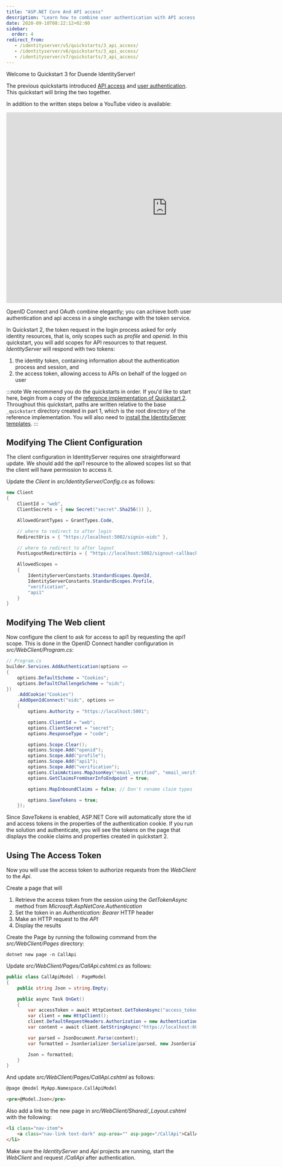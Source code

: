 ```yaml
---
title: "ASP.NET Core And API access"
description: "Learn how to combine user authentication with API access by requesting both identity and API scopes during the OpenID Connect login flow."
date: 2020-09-10T08:22:12+02:00
sidebar:
  order: 4
redirect_from:
   - /identityserver/v5/quickstarts/3_api_access/
   - /identityserver/v6/quickstarts/3_api_access/
   - /identityserver/v7/quickstarts/3_api_access/
---
```


Welcome to Quickstart 3 for Duende IdentityServer!

The previous quickstarts introduced
[API access](/identityserver/quickstarts/1-client-credentials.md) and
[user authentication](/identityserver/quickstarts/2-interactive.md). This quickstart will bring
the two together.

In addition to the written steps below a YouTube video is available:

<iframe width="853" height="505" src="https://www.youtube.com/embed/zHVmzgPUImc" title="YouTube video player" frameborder="0" allow="accelerometer; autoplay; clipboard-write; encrypted-media; gyroscope; picture-in-picture; web-share" referrerpolicy="strict-origin-when-cross-origin" allowfullscreen></iframe>

OpenID Connect and OAuth combine elegantly; you can achieve both user
authentication and api access in a single exchange with the token service.

In Quickstart 2, the token request in the login process asked for only identity
resources, that is, only scopes such as _profile_ and _openid_. In this
quickstart, you will add scopes for API resources to that request.
_IdentityServer_ will respond with two tokens:

1. the identity token, containing information about the authentication process
   and session, and
2. the access token, allowing access to APIs on behalf of the logged on user

:::note
We recommend you do the quickstarts in order. If you'd like to start here, begin
from a copy of
the [reference implementation of Quickstart 2](https://github.com/DuendeSoftware/samples/tree/main/IdentityServer/v7/Quickstarts/2_InteractiveAspNetCore).
Throughout this quickstart, paths are written relative to the base `_quickstart`
directory created in part 1, which is the root directory of the reference
implementation. You will also need to [install the IdentityServer templates](/identityserver/quickstarts/0-overview.md#preparation).
:::

## Modifying The Client Configuration

The client configuration in IdentityServer requires one straightforward update. We should add the _api1_ resource to the
allowed scopes list so that the client will have permission to access it.

Update the _Client_ in _src/IdentityServer/Config.cs_ as follows:

```csharp
new Client
{
    ClientId = "web",
    ClientSecrets = { new Secret("secret".Sha256()) },

    AllowedGrantTypes = GrantTypes.Code,

    // where to redirect to after login
    RedirectUris = { "https://localhost:5002/signin-oidc" },

    // where to redirect to after logout
    PostLogoutRedirectUris = { "https://localhost:5002/signout-callback-oidc" },

    AllowedScopes =
    {
        IdentityServerConstants.StandardScopes.OpenId,
        IdentityServerConstants.StandardScopes.Profile,
        "verification",
        "api1"
    }
}
```

## Modifying The Web client

Now configure the client to ask for access to api1 by
requesting the _api1_ scope. This is done in the OpenID
Connect handler configuration in _src/WebClient/Program.cs_:

```csharp
// Program.cs
builder.Services.AddAuthentication(options =>
{
    options.DefaultScheme = "Cookies";
    options.DefaultChallengeScheme = "oidc";
})
    .AddCookie("Cookies")
    .AddOpenIdConnect("oidc", options =>
    {
        options.Authority = "https://localhost:5001";

        options.ClientId = "web";
        options.ClientSecret = "secret";
        options.ResponseType = "code";

        options.Scope.Clear();
        options.Scope.Add("openid");
        options.Scope.Add("profile");
        options.Scope.Add("api1");
        options.Scope.Add("verification");
        options.ClaimActions.MapJsonKey("email_verified", "email_verified");
        options.GetClaimsFromUserInfoEndpoint = true;

        options.MapInboundClaims = false; // Don't rename claim types

        options.SaveTokens = true;
    });
```

Since _SaveTokens_ is enabled, ASP.NET Core will automatically store the id and
access tokens in the properties of the authentication cookie. If
you run the solution and authenticate, you will see the tokens on
the page that displays the cookie claims and properties created in quickstart 2.

## Using The Access Token

Now you will use the access token to authorize requests from the _WebClient_ to
the _Api_.

Create a page that will

1. Retrieve the access token from the session using the _GetTokenAsync_
   method from _Microsoft.AspNetCore.Authentication_
2. Set the token in an _Authentication: Bearer_ HTTP header
3. Make an HTTP request to the _API_
4. Display the results

Create the Page by running the following command from the _src/WebClient/Pages_
directory:

```console
dotnet new page -n CallApi
```

Update _src/WebClient/Pages/CallApi.cshtml.cs_ as follows:

```csharp
public class CallApiModel : PageModel
{
    public string Json = string.Empty;

    public async Task OnGet()
    {
        var accessToken = await HttpContext.GetTokenAsync("access_token");
        var client = new HttpClient();
        client.DefaultRequestHeaders.Authorization = new AuthenticationHeaderValue("Bearer", accessToken);
        var content = await client.GetStringAsync("https://localhost:6001/identity");

        var parsed = JsonDocument.Parse(content);
        var formatted = JsonSerializer.Serialize(parsed, new JsonSerializerOptions { WriteIndented = true });

        Json = formatted;
    }
}
```

And update _src/WebClient/Pages/CallApi.cshtml_ as follows:

```html
@page @model MyApp.Namespace.CallApiModel

<pre>@Model.Json</pre>
```

Also add a link to the new page in _src/WebClient/Shared/\_Layout.cshtml_ with the following:

```html
<li class="nav-item">
    <a class="nav-link text-dark" asp-area="" asp-page="/CallApi">CallApi</a>
</li>
```

Make sure the _IdentityServer_ and _Api_ projects are running, start the
_WebClient_ and request _/CallApi_ after authentication.
